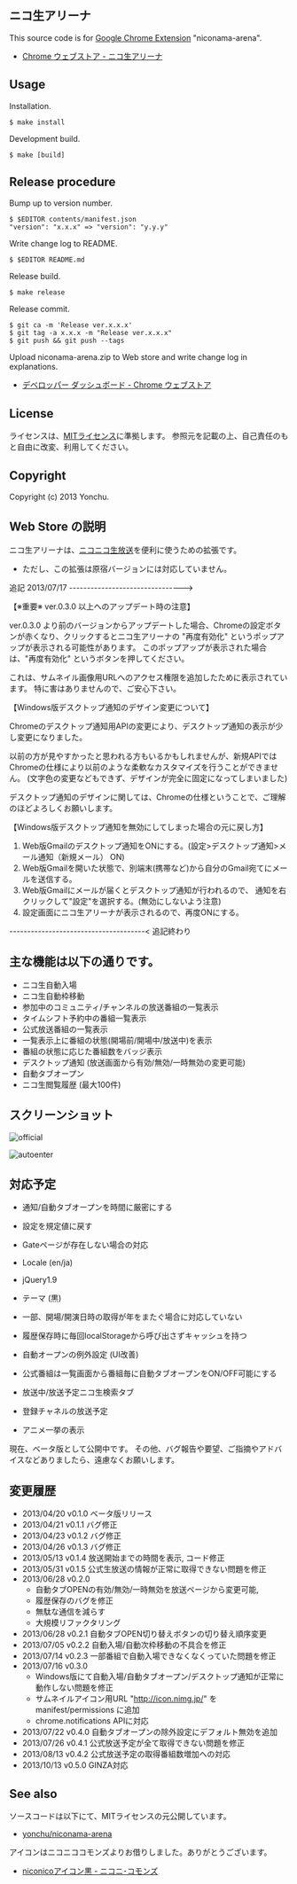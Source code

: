 ニコ生アリーナ
--------------------

This source code is for [Google Chrome Extension](http://code.google.com/chrome/extensions/index.html) "niconama-arena".

- [Chrome ウェブストア - ニコ生アリーナ](https://chrome.google.com/webstore/detail/%E3%83%8B%E3%82%B3%E7%94%9F%E3%82%A2%E3%83%AA%E3%83%BC%E3%83%8A/lkkpfmnibpgpmhbkjgldlmonaphmoobl)

## Usage

Installation.

```console
$ make install
```

Development build.

```console
$ make [build]
```

## Release procedure

Bump up to version number.

```console
$ $EDITOR contents/manifest.json
"version": "x.x.x" => "version": "y.y.y"
```

Write change log to README.

```console
$ $EDITOR README.md
```

Release build.

```console
$ make release
```

Release commit.

```
$ git ca -m 'Release ver.x.x.x'
$ git tag -a x.x.x -m "Release ver.x.x.x"
$ git push && git push --tags
```

Upload niconama-arena.zip to Web store and write change log in explanations.

- [デベロッパー ダッシュボード - Chrome ウェブストア](https://chrome.google.com/webstore/developer/dashboard)


## License

ライセンスは、[MITライセンス](http://www.opensource.org/licenses/mit-license.php)に準拠します。
参照元を記載の上、自己責任のもと自由に改変、利用してください。


## Copyright

Copyright (c) 2013 Yonchu.


Web Store の説明
--------------------

ニコ生アリーナは、[ニコニコ生放送](http://live.nicovideo.jp/)を便利に使うための拡張です。

* ただし、この拡張は原宿バージョンには対応していません。

追記 2013/07/17 -------------------------------->

【※重要※ ver.0.3.0 以上へのアップデート時の注意】

ver.0.3.0 より前のバージョンからアップデートした場合、Chromeの設定ボタンが赤くなり、クリックするとニコ生アリーナの "再度有効化" というポップアップが表示される可能性があります。
このポップアップが表示された場合は、"再度有効化" というボタンを押してください。

これは、サムネイル画像用URLへのアクセス権限を追加したために表示されています。
特に害はありませんので、ご安心下さい。


【Windows版デスクトップ通知のデザイン変更について】

Chromeのデスクトップ通知用APIの変更により、デスクトップ通知の表示が少し変更になりました。

以前の方が見やすかったと思われる方もいるかもしれませんが、新規APIではChromeの仕様により以前のような柔軟なカスタマイズを行うことができません。
(文字色の変更などもできず、デザインが完全に固定になってしまいました)

デスクトップ通知のデザインに関しては、Chromeの仕様ということで、ご理解のほどよろしくお願いします。


【Windows版デスクトップ通知を無効にしてしまった場合の元に戻し方】

1. Web版Gmailのデスクトップ通知をONにする。(設定>デスクトップ通知>メール通知（新規メール） ON)
2. Web版Gmailを開いた状態で、別端末(携帯など)から自分のGmail宛てにメールを送信する。
3. Web版Gmailにメールが届くとデスクトップ通知が行われるので、 通知を右クリックして"設定"を選択する。(無効にしないよう注意)
4. 設定画面にニコ生アリーナが表示されるので、再度ONにする。

--------------------------------------< 追記終わり

## 主な機能は以下の通りです。

- ニコ生自動入場
- ニコ生自動枠移動
- 参加中のコミュニティ/チャンネルの放送番組の一覧表示
- タイムシフト予約中の番組一覧表示
- 公式放送番組の一覧表示
- 一覧表示上に番組の状態(開場前/開場中/放送中)を表示
- 番組の状態に応じた番組数をバッジ表示
- デスクトップ通知 (放送画面から有効/無効/一時無効の変更可能)
- 自動タブオープン
- ニコ生閲覧履歴 (最大100件)


## スクリーンショット

![official](https://raw.github.com/yonchu/niconama-arena/master/img/official.png)

![autoenter](https://raw.github.com/yonchu/niconama-arena/master/img/auto_enter.png)


## 対応予定

- 通知/自動タブオープンを時間に厳密にする
- 設定を規定値に戻す
- Gateページが存在しない場合の対応
- Locale (en/ja)
- jQuery1.9
- テーマ (黒)
- 一部、開場/開演日時の取得が年をまたぐ場合に対応していない
- 履歴保存時に毎回localStorageから呼び出さずキャッシュを持つ

- 自動オープンの例外設定 (UI改善)
- 公式番組は一覧画面から番組毎に自動タブオープンをON/OFF可能にする
- 放送中/放送予定ニコ生検索タブ
- 登録チャネルの放送予定
- アニメ一挙の表示

現在、ベータ版として公開中です。
その他、バグ報告や要望、ご指摘やアドバイスなどありましたら、遠慮なくお願いします。


## 変更履歴

- 2013/04/20 v0.1.0 ベータ版リリース
- 2013/04/21 v0.1.1 バグ修正
- 2013/04/23 v0.1.2 バグ修正
- 2013/04/26 v0.1.3 バグ修正
- 2013/05/13 v0.1.4 放送開始までの時間を表示, コード修正
- 2013/05/31 v0.1.5 公式生放送の情報が正常に取得できない問題を修正
- 2013/06/28 v0.2.0
    - 自動タブOPENの有効/無効/一時無効を放送ページから変更可能,
    - 履歴保存のバグを修正
    - 無駄な通信を減らす
    - 大規模リファクタリング
- 2013/06/28 v0.2.1 自動タブOPEN切り替えボタンの切り替え順序変更
- 2013/07/05 v0.2.2 自動入場/自動次枠移動の不具合を修正
- 2013/07/14 v0.2.3 一部番組で自動入場できなくなくっていた問題を修正
- 2013/07/16 v0.3.0
    - Windows版にて自動入場/自動タブオープン/デスクトップ通知が正常に動作しない問題を修正
    - サムネイルアイコン用URL "http://icon.nimg.jp/" を manifest/permissions に追加
    - chrome.notifications APIに対応
- 2013/07/22 v0.4.0 自動タブオープンの除外設定にデフォルト無効を追加
- 2013/07/26 v0.4.1 公式放送予定が全て取得できない問題を修正
- 2013/08/13 v0.4.2 公式放送予定の取得番組数増加への対応
- 2013/10/13 v0.5.0 GINZA対応


## See also

ソースコードは以下にて、MITライセンスの元公開しています。

- [yonchu/niconama-arena](https://github.com/yonchu/niconama-arena)

アイコンはニコニココモンズよりお借りしました。ありがとうございます。

- [niconicoアイコン黒 - ニコニ･コモンズ](http://commons.nicovideo.jp/material/nc58317)
